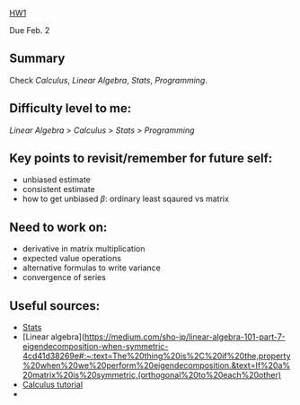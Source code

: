 [HW1](https://teazrq.github.io/stat542/hw/HW1.html)

Due Feb. 2

## Summary
Check *Calculus*, *Linear Algebra*, *Stats*, *Programming*.

## Difficulty level to me: 

*Linear Algebra* > *Calculus* > *Stats* > *Programming*


## Key points to revisit/remember for future self:
- unbiased estimate
- consistent estimate
- how to get unbiased $\beta$: ordinary least sqaured vs matrix

## Need to work on:
- derivative in matrix multiplication
- expected value operations
- alternative formulas to write variance
- convergence of series


## Useful sources:
- [Stats](https://online.stat.psu.edu/stat415/lesson/1/1.3)
- [Linear algebra](https://medium.com/sho-jp/linear-algebra-101-part-7-eigendecomposition-when-symmetric-4cd41d38269e#:~:text=The%20thing%20is%2C%20if%20the,property%20when%20we%20perform%20eigendecomposition.&text=If%20a%20matrix%20is%20symmetric,(orthogonal%20to%20each%20other)
- [Calculus tutorial](https://math.hmc.edu/calculus/hmc-mathematics-calculus-online-tutorials/single-variable-calculus/infinite-series-convergence/)
- 
